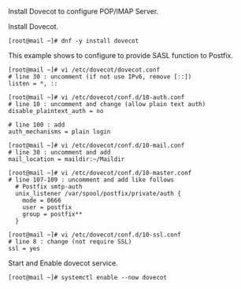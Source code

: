 Install Dovecot to configure POP/IMAP Server. 

Install Dovecot.

    [root@mail ~]# dnf -y install dovecot

This example shows to configure to provide SASL function to Postfix.

    [root@mail ~]# vi /etc/dovecot/dovecot.conf
    # line 30 : uncomment (if not use IPv6, remove [::])   
    listen = *, ::

    [root@mail ~]# vi /etc/dovecot/conf.d/10-auth.conf
    # line 10 : uncomment and change (allow plain text auth)    
    disable_plaintext_auth = no

    # line 100 : add    
    auth_mechanisms = plain login

    [root@mail ~]# vi /etc/dovecot/conf.d/10-mail.conf
    # line 30 : uncomment and add    
    mail_location = maildir:~/Maildir

    [root@mail ~]# vi /etc/dovecot/conf.d/10-master.conf
    # line 107-109 : uncomment and add like follows    
      # Postfix smtp-auth
      unix_listener /var/spool/postfix/private/auth {
        mode = 0666
        user = postfix
        group = postfix**
      }
    
    [root@mail ~]# vi /etc/dovecot/conf.d/10-ssl.conf
    # line 8 : change (not require SSL)
    ssl = yes

Start and Enable dovecot service.

    [root@mail ~]# systemctl enable --now dovecot
    
